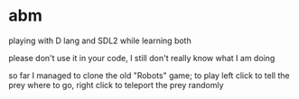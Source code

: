 abm
===

playing with D lang and SDL2 while learning both 

please don't use it in your code, I still don't really know what I am doing

so far I managed to clone the old "Robots" game; 
to play left click to tell the prey where to go, right
click to teleport the prey randomly

